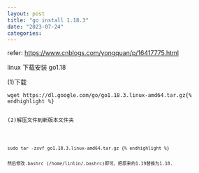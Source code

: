 ```yaml
---
layout: post
title: "go install 1.18.3"
date: "2023-07-24"
categories: 
---
```

<p>refer: <a href="https://www.cnblogs.com/yongquan/p/16417775.html">https://www.cnblogs.com/yongquan/p/16417775.html</a></p>

<div id="main">
<div id="post_detail">
<div class="post">linux 下载安装 go1.18
<div class="postText">
<div class="blogpost-body blogpost-body-html" id="cnblogs_post_body">
<p>(1)下载</p>

<pre>
<code>wget https://dl.google.com/go/go1.18.3.linux-amd64.tar.gz{% endhighlight %}

<p>(2)解压文件到新版本文件夹</p>

<pre>
<code>sudo tar -zxvf go1.18.3.linux-amd64.tar.gz {% endhighlight %}

<p>然后修改.bashrc (/home/linlin/.bashrc)即可。把原来的1.19替换为1.18.</p>
</div>
</div>
</div>
</div>
</div>

